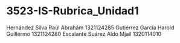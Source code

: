 # 3523-IS-Rubrica_Unidad1

Hernández Silva Raúl Abrahám 1321124285
Gutiérrez García Harold Guillermo 1321124280
Escalante Suárez Aldo Mjail 1320114010
